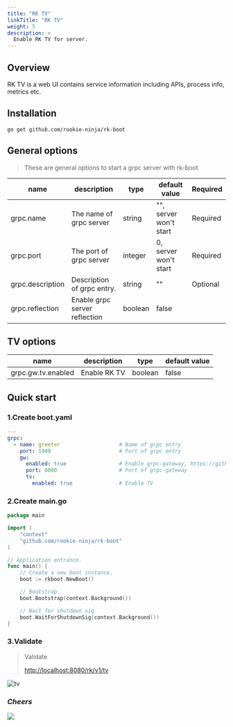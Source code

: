 ```yaml
---
title: "RK TV"
linkTitle: "RK TV"
weight: 5
description: >
  Enable RK TV for server.
---
```


## Overview
RK TV is a web UI contains service information including APIs, process info, metrics etc.

## Installation
```shell script
go get github.com/rookie-ninja/rk-boot
```

## General options
> These are general options to start a grpc server with rk-boot

| name | description | type | default value | Required |
| ------ | ------ | ------ | ------ | ------ |
| grpc.name | The name of grpc server | string | "", server won't start | Required |
| grpc.port | The port of grpc server | integer | 0, server won't start | Required |
| grpc.description | Description of grpc entry. | string | "" | Optional |
| grpc.reflection | Enable grpc server reflection | boolean | false |

## TV options
| name | description | type | default value |
| ------ | ------ | ------ | ------ |
| grpc.gw.tv.enabled | Enable RK TV | boolean | false |

## Quick start
### 1.Create boot.yaml
```yaml
---
grpc:
  - name: greeter                   # Name of grpc entry
    port: 1949                      # Port of grpc entry
    gw:
      enabled: true                 # Enable grpc-gateway, https://github.com/grpc-ecosystem/grpc-gateway
      port: 8080                    # Port of grpc-gateway
      tv:
        enabled: true               # Enable TV
```

### 2.Create main.go
```go
package main

import (
	"context"
	"github.com/rookie-ninja/rk-boot"
)

// Application entrance.
func main() {
	// Create a new boot instance.
	boot := rkboot.NewBoot()

	// Bootstrap
	boot.Bootstrap(context.Background())

	// Wait for shutdown sig
	boot.WaitForShutdownSig(context.Background())
}
```

### 3.Validate
> Validate
>
> [http://localhost:8080/rk/v1/tv](http://localhost:8080/rk/v1/tv)

![tv](/bootstrapper/getting-started/go/grpc/grpc-tv.png)

### _**Cheers**_
![](/bootstrapper/user-guide/cheers.png)
